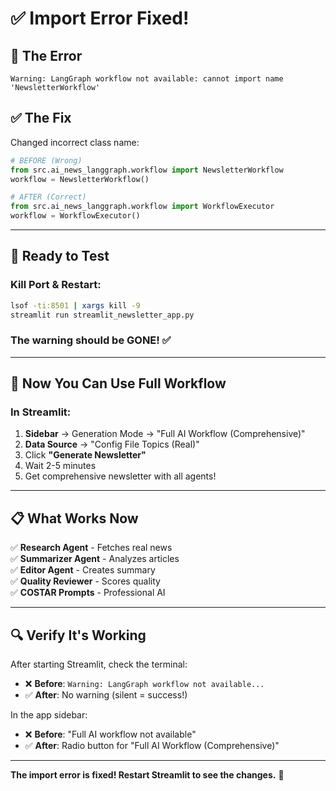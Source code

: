 # ✅ Import Error Fixed!

## 🐛 The Error

```
Warning: LangGraph workflow not available: cannot import name 'NewsletterWorkflow'
```

## ✅ The Fix

Changed incorrect class name:
```python
# BEFORE (Wrong)
from src.ai_news_langgraph.workflow import NewsletterWorkflow
workflow = NewsletterWorkflow()

# AFTER (Correct)
from src.ai_news_langgraph.workflow import WorkflowExecutor
workflow = WorkflowExecutor()
```

---

## 🚀 Ready to Test

### Kill Port & Restart:
```bash
lsof -ti:8501 | xargs kill -9
streamlit run streamlit_newsletter_app.py
```

### The warning should be GONE! ✅

---

## 🎯 Now You Can Use Full Workflow

### In Streamlit:
1. **Sidebar** → Generation Mode → "Full AI Workflow (Comprehensive)"
2. **Data Source** → "Config File Topics (Real)"
3. Click **"Generate Newsletter"**
4. Wait 2-5 minutes
5. Get comprehensive newsletter with all agents!

---

## 📋 What Works Now

✅ **Research Agent** - Fetches real news  
✅ **Summarizer Agent** - Analyzes articles  
✅ **Editor Agent** - Creates summary  
✅ **Quality Reviewer** - Scores quality  
✅ **COSTAR Prompts** - Professional AI  

---

## 🔍 Verify It's Working

After starting Streamlit, check the terminal:
- ❌ **Before**: `Warning: LangGraph workflow not available...`
- ✅ **After**: No warning (silent = success!)

In the app sidebar:
- ❌ **Before**: "Full AI workflow not available"
- ✅ **After**: Radio button for "Full AI Workflow (Comprehensive)"

---

**The import error is fixed! Restart Streamlit to see the changes.** 🎉

